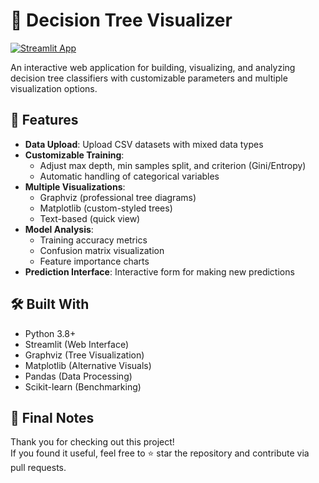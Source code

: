 # 🌳 Decision Tree Visualizer

[![Streamlit App](https://static.streamlit.io/badges/streamlit_badge_black_white.svg)](https://your-app-url.streamlit.app/)

An interactive web application for building, visualizing, and analyzing decision tree classifiers with customizable parameters and multiple visualization options.

## 🚀 Features

- **Data Upload**: Upload CSV datasets with mixed data types
- **Customizable Training**: 
  - Adjust max depth, min samples split, and criterion (Gini/Entropy)
  - Automatic handling of categorical variables
- **Multiple Visualizations**:
  - Graphviz (professional tree diagrams)
  - Matplotlib (custom-styled trees)
  - Text-based (quick view)
- **Model Analysis**:
  - Training accuracy metrics
  - Confusion matrix visualization
  - Feature importance charts
- **Prediction Interface**: Interactive form for making new predictions

## 🛠️ Built With

- Python 3.8+
- Streamlit (Web Interface)
- Graphviz (Tree Visualization)
- Matplotlib (Alternative Visuals)
- Pandas (Data Processing)
- Scikit-learn (Benchmarking)
  
## 🧾 Final Notes

Thank you for checking out this project!  
If you found it useful, feel free to ⭐ star the repository and contribute via pull requests.
